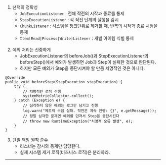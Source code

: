 1. 선택의 정확성
   - `JobExecutionListener` : 전체 작전의 시작과 종료를 통제
   - `StepExecutionListener` : 각 작전 단계의 실행을 감시
   - `ChunkListener` : 시스템을 청크단위로 제거할 때, 반복의 시작과 종료 시점을 통제
   - `Item[Read|Process|Write]Listener` : 개별 아이템 식별 통제
<br><br>
2. 예외 처리는 신중하게
    - JobExecutionListener의 beforeJob()과 StepExecutionListener의 beforeStep()에서 예외가 발생하면 Job과 Step이 실패한 것으로 판단된다.
    - 하지만 모든 예외가 Step을 중단시켜야 할 만큼 치명적인 것은 아니다.
```
@Override
public void beforeStep(StepExecution stepExecution) {
    try {
        // 치명적인 로직 수행
        systemMetricCollector.collect();
    } catch (Exception e) {
        // 심각하지 않은 예외는 로그만 남기고 진행
        log.warn("메트릭 수집 실패. 작전은 계속 진행: {}", e.getMessage());
        // 정말 심각한 문제면 예외를 던져서 Step을 중단시킨다
        // throw new RuntimeException("치명적 오류 발생", e);
    }
}
```
3. 단일 책임 원칙 준수
   - 리스너는 감시와 통제만 담당한다. 
   - 실제 시스템 제거 로직(비즈니스 로직)은 분리하라.
---
